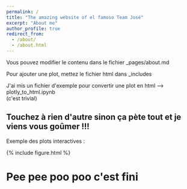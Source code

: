 ```yaml
---
permalink: /
title: "The amazing website of el famoso Team José"
excerpt: "About me"
author_profile: true
redirect_from: 
  - /about/
  - /about.html
---
```


Vous pouvez modifier le contenu dans le fichier _pages/about.md


Pour ajouter une plot, mettez le fichier html dans _includes

J'ai mis un fichier d'exemple pour convertir une plot en html --> plotly_to_html.ipynb  
(c'est trivial)

## Touchez à rien d'autre sinon ça pète tout et je viens vous goûmer !!!

Exemple des plots interactives : 

{% include figure.html %}



# Pee pee poo poo c'est fini
